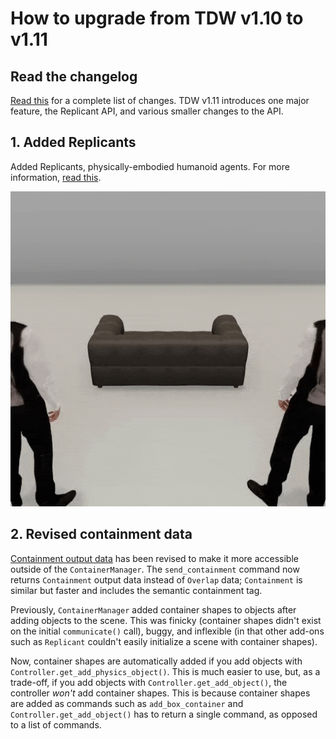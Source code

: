 # How to upgrade from TDW v1.10 to v1.11

## Read the changelog

[Read this](../Changelog.md) for a complete list of changes. TDW v1.11 introduces one major feature, the Replicant API, and various smaller changes to the API.

## 1. Added Replicants

Added Replicants, physically-embodied humanoid agents. For more information, [read this](../lessons/replicants/overview.md).

![](../lessons/replicants/images/multiple_replicants/carry_couch.gif)

## 2. Revised containment data

[Containment output data](../lessons/semantic_states/containment.md) has been revised to make it more accessible outside of the `ContainerManager`. The `send_containment` command now returns `Containment` output data instead of `Overlap` data; `Containment` is similar but faster and includes the semantic containment tag.

Previously, `ContainerManager` added container shapes to objects after adding objects to the scene. This was finicky (container shapes didn't exist on the initial `communicate()` call), buggy, and inflexible (in that other add-ons such as `Replicant` couldn't easily initialize a scene with container shapes). 

Now, container shapes are automatically added if you add objects with `Controller.get_add_physics_object()`. This is much easier to use, but, as a trade-off, if you add objects with `Controller.get_add_object()`, the controller *won't* add container shapes. This is because container shapes are added as commands such as `add_box_container` and `Controller.get_add_object()` has  to return a single command, as opposed to a list of commands.